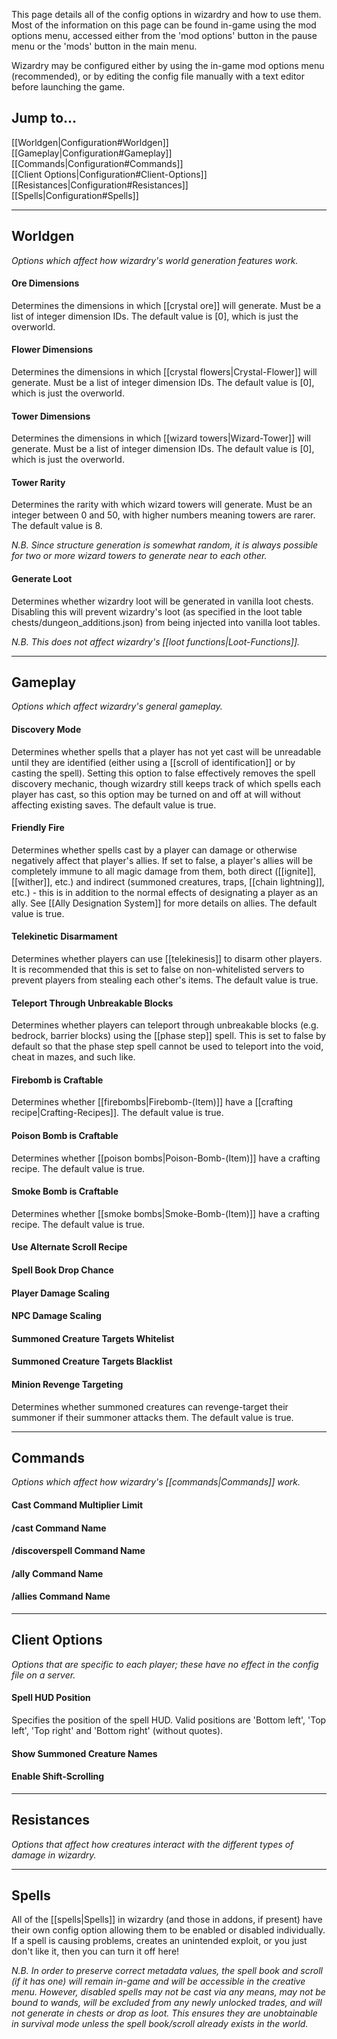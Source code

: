 This page details all of the config options in wizardry and how to use them. Most of the information on this page can be found in-game using the mod options menu, accessed either from the 'mod options' button in the pause menu or the 'mods' button in the main menu.

Wizardry may be configured either by using the in-game mod options menu (recommended), or by editing the config file manually with a text editor before launching the game.

## Jump to...
[[Worldgen|Configuration#Worldgen]]  
[[Gameplay|Configuration#Gameplay]]  
[[Commands|Configuration#Commands]]  
[[Client Options|Configuration#Client-Options]]  
[[Resistances|Configuration#Resistances]]  
[[Spells|Configuration#Spells]]  

---
## Worldgen
_Options which affect how wizardry's world generation features work._

#### Ore Dimensions
Determines the dimensions in which [[crystal ore]] will generate. Must be a list of integer dimension IDs. The default value is [0], which is just the overworld.

#### Flower Dimensions
Determines the dimensions in which [[crystal flowers|Crystal-Flower]] will generate. Must be a list of integer dimension IDs. The default value is [0], which is just the overworld.

#### Tower Dimensions
Determines the dimensions in which [[wizard towers|Wizard-Tower]] will generate. Must be a list of integer dimension IDs. The default value is [0], which is just the overworld.

#### Tower Rarity
Determines the rarity with which wizard towers will generate. Must be an integer between 0 and 50, with higher numbers meaning towers are rarer. The default value is 8.

_N.B. Since structure generation is somewhat random, it is always possible for two or more wizard towers to generate near to each other._

#### Generate Loot
Determines whether wizardry loot will be generated in vanilla loot chests. Disabling this will prevent wizardry's loot (as specified in the loot table chests/dungeon_additions.json) from being injected into vanilla loot tables.

_N.B. This does not affect wizardry's [[loot functions|Loot-Functions]]._

---
## Gameplay
_Options which affect wizardry's general gameplay._

#### Discovery Mode
Determines whether spells that a player has not yet cast will be unreadable until they are identified (either using a [[scroll of identification]] or by casting the spell). Setting this option to false effectively removes the spell discovery mechanic, though wizardry still keeps track of which spells each player has cast, so this option may be turned on and off at will without affecting existing saves. The default value is true.

#### Friendly Fire
Determines whether spells cast by a player can damage or otherwise negatively affect that player's allies. If set to false, a player's allies will be completely immune to all magic damage from them, both direct ([[ignite]], [[wither]], etc.) and indirect (summoned creatures, traps, [[chain lightning]], etc.) - this is in addition to the normal effects of designating a player as an ally. See [[Ally Designation System]] for more details on allies. The default value is true.

#### Telekinetic Disarmament
Determines whether players can use [[telekinesis]] to disarm other players. It is recommended that this is set to false on non-whitelisted servers to prevent players from stealing each other's items. The default value is true.

#### Teleport Through Unbreakable Blocks
Determines whether players can teleport through unbreakable blocks (e.g. bedrock, barrier blocks) using the [[phase step]] spell. This is set to false by default so that the phase step spell cannot be used to teleport into the void, cheat in mazes, and such like.

#### Firebomb is Craftable
Determines whether [[firebombs|Firebomb-(Item)]] have a [[crafting recipe|Crafting-Recipes]]. The default value is true.

#### Poison Bomb is Craftable
Determines whether [[poison bombs|Poison-Bomb-(Item)]] have a crafting recipe. The default value is true.

#### Smoke Bomb is Craftable
Determines whether [[smoke bombs|Smoke-Bomb-(Item)]] have a crafting recipe. The default value is true.

#### Use Alternate Scroll Recipe

#### Spell Book Drop Chance

#### Player Damage Scaling

#### NPC Damage Scaling

#### Summoned Creature Targets Whitelist

#### Summoned Creature Targets Blacklist

#### Minion Revenge Targeting
Determines whether summoned creatures can revenge-target their summoner if their summoner attacks them. The default value is true.

---
## Commands
_Options which affect how wizardry's [[commands|Commands]] work._

#### Cast Command Multiplier Limit

#### /cast Command Name

#### /discoverspell Command Name

#### /ally Command Name

#### /allies Command Name

---
## Client Options
_Options that are specific to each player; these have no effect in the config file on a server._

#### Spell HUD Position
Specifies the position of the spell HUD. Valid positions are 'Bottom left', 'Top left', 'Top right' and 'Bottom right' (without quotes).

#### Show Summoned Creature Names

#### Enable Shift-Scrolling

---
## Resistances
_Options that affect how creatures interact with the different types of damage in wizardry._

---
## Spells
All of the [[spells|Spells]] in wizardry (and those in addons, if present) have their own config option allowing them to be enabled or disabled individually. If a spell is causing problems, creates an unintended exploit, or you just don't like it, then you can turn it off here!

_N.B. In order to preserve correct metadata values, the spell book and scroll (if it has one) will remain in-game and will be accessible in the creative menu. However, disabled spells may not be cast via any means, may not be bound to wands, will be excluded from any newly unlocked trades, and will not generate in chests or drop as loot. This ensures they are unobtainable in survival mode unless the spell book/scroll already exists in the world._